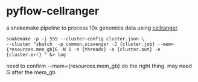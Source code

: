 # pyflow-cellranger
a snakemake pipeline to process 10x genomics data using [cellranger](https://support.10xgenomics.com/single-cell-gene-expression/software/pipelines/latest/what-is-cell-ranger).

```
snakemake -p -j 555 --cluster-config cluster.json \
--cluster "sbatch  -p common,scavenger -J {cluster.job} --mem={resources.mem_gb}G -N 1 -n {threads} -o {cluster.out} -e {cluster.err} " &> log 
```


need to confirm --mem={resources.mem_gb} do the right thing. may need G after the mem_gb
